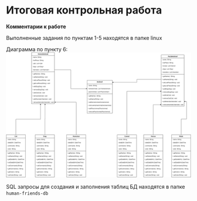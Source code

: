 # **Итоговая контрольная работа**

**Комментарии к работе**

Выполненные задания по пунктам 1-5 находятся в папке linux

Диаграмма по пункту 6:
![screenshoot2](animals.png)

SQL запросы для создания и заполнения таблиц БД находятся в папке ```human-friends-db```
